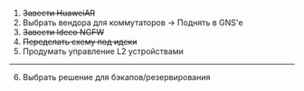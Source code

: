 1. ~~Завести HuaweiAR~~
2. Выбрать вендора для коммутаторов -> Поднять в GNS'е
3. ~~Завести Ideco NGFW~~
4. ~~Переделать схему под идеки~~
5. Продумать управление L2 устройствами
---
6. Выбрать решение для бэкапов/резервирования
